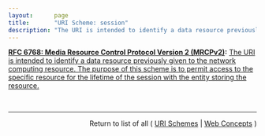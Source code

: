 ```yaml
---
layout:      page
title:       "URI Scheme: session"
description: "The URI is intended to identify a data resource previously given to the network computing resource. The purpose of this scheme is to permit access to the specific resource for the lifetime of the session with the entity storing the resource."
---
```


**[RFC 6768: Media Resource Control Protocol Version 2 (MRCPv2)](/specs/IETF/RFC/6768 "The Media Resource Control Protocol Version 2 (MRCPv2) allows client hosts to control media service resources such as speech synthesizers, recognizers, verifiers, and identifiers residing in servers on the network. MRCPv2 is not a &#34;stand-alone&#34; protocol -- it relies on other protocols, such as the Session Initiation Protocol (SIP), to coordinate MRCPv2 clients and servers and manage sessions between them, and the Session Description Protocol (SDP) to describe, discover, and exchange capabilities. It also depends on SIP and SDP to establish the media sessions and associated parameters between the media source or sink and the media server. Once this is done, the MRCPv2 exchange operates over the control session established above, allowing the client to control the media processing resources on the speech resource server."):** [The URI is intended to identify a data resource previously given to the network computing resource. The purpose of this scheme is to permit access to the specific resource for the lifetime of the session with the entity storing the resource.](http://tools.ietf.org/html/rfc6787#section-13.6 "Read documentation for URI Scheme &#34;session&#34;")

<br/>
<hr/>

<p style="text-align: right">Return to list of all ( <a href="../uri-schemes">URI Schemes</a> | <a href="../">Web Concepts</a> )</p>